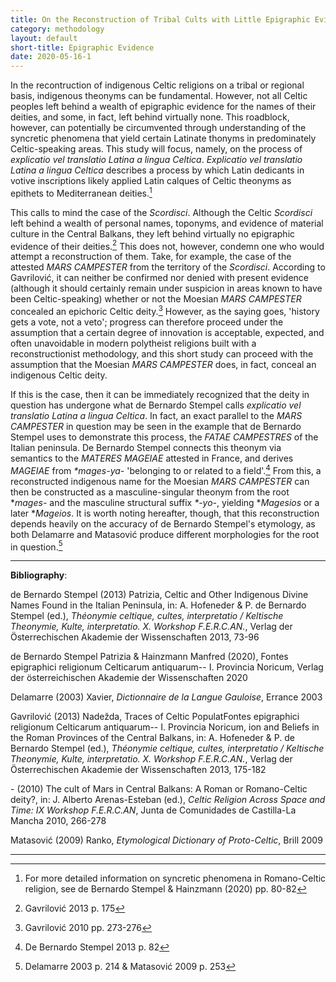 ```yaml
---
title: On the Reconstruction of Tribal Cults with Little Epigraphic Evidence&#58; The Example of Mars Campester in Moesia Superior
category: methodology
layout: default
short-title: Epigraphic Evidence
date: 2020-05-16-1
---
```




In the recontruction of indigenous Celtic religions on a tribal or regional basis, indigenous theonyms can be fundamental. However, not all Celtic peoples left behind a wealth of epigraphic evidence for the names of their deities, and some, in fact, left behind virtually none. This roadblock, however, can potentially be circumvented through understanding of the syncretic phenomena that yield certain Latinate thonyms in predominately Celtic-speaking areas. This study will focus, namely, on the process of *explicatio vel translatio Latina a lingua Celtica*. *Explicatio vel translatio Latina a lingua Celtica* describes a process by which Latin dedicants in votive inscriptions likely applied Latin calques of Celtic theonyms as epithets to Mediterranean deities.[^1] 

This calls to mind the case of the *Scordisci*. Although the Celtic *Scordisci* left behind a wealth of personal names, toponyms, and evidence of material culture in the Central Balkans, they left behind virtually no epigraphic evidence of their deities.[^2] This does not, however, condemn one who would attempt a reconstruction of them. Take, for example, the case of the attested *MARS CAMPESTER* from the territory of the *Scordisci*. According to Gavrilović, it can neither be confirmed nor denied with present evidence (although it should certainly remain under suspicion in areas known to have been Celtic-speaking) whether or not the Moesian *MARS CAMPESTER* concealed an epichoric Celtic deity.[^3] However, as the saying goes, 'history gets a vote, not a veto'; progress can therefore proceed under the assumption that a certain degree of innovation is acceptable, expected, and often unavoidable in modern polytheist religions built with a reconstructionist methodology, and this short study can proceed with the assumption that the Moesian *MARS CAMPESTER* does, in fact, conceal an indigenous Celtic deity. 
    
If this is the case, then it can be immediately recognized that the deity in question has undergone what de Bernardo Stempel calls *explicatio vel translatio Latina a lingua Celtica*. In fact, an exact parallel to the *MARS CAMPESTER* in question may be seen in the example that de Bernardo Stempel uses to demonstrate this process, the *FATAE CAMPESTRES* of the Italian peninsula. De Bernardo Stempel connects this theonym via semantics to the *MATERES MAGEIAE* attested in France, and derives *MAGEIAE* from *\*mages-ya-* 'belonging to or related to a field'.[^4] From this, a reconstructed indigenous name for the Moesian *MARS CAMPESTER* can then be constructed as a masculine-singular theonym from the root \**mages-* and the masculine structural suffix *\*-yo-*, yielding \**Magesios* or a later \**Mageios*. It is worth noting hereafter, though, that this reconstruction depends heavily on the accuracy of de Bernardo Stempel's etymology, as both Delamarre and Matasović produce different morphologies for the root in question.[^5]

----------

[^1]: For more detailed information on syncretic phenomena in Romano-Celtic religion, see de Bernardo Stempel & Hainzmann (2020) pp. 80-82
[^2]: Gavrilović 2013 p. 175
[^3]: Gavrilović 2010 pp. 273-276
[^4]: De Bernardo Stempel 2013 p. 82
[^5]: Delamarre 2003 p. 214 & Matasović 2009 p. 253 

**Bibliography**:

de Bernardo Stempel (2013) Patrizia, Celtic and Other Indigenous Divine Names Found in the Italian Peninsula, in: A. Hofeneder & P. de Bernardo Stempel (ed.), *Théonymie celtique, cultes, interpretatio / Keltische Theonymie, Kulte, interpretatio. X. Workshop F.E.R.C.AN.*, Verlag der Österrechischen Akademie der
Wissenschaften 2013, 73-96

de Bernardo Stempel Patrizia & Hainzmann Manfred (2020), Fontes epigraphici religionum Celticarum antiquarum-- I. Provincia Noricum, Verlag der österreichischen Akademie der Wissenschaften 2020

Delamarre (2003) Xavier, *Dictionnaire de la Langue Gauloise*, Errance 2003

Gavrilović (2013) Nadežda, Traces of Celtic PopulatFontes epigraphici religionum Celticarum antiquarum-- I. Provincia Noricum, ion and Beliefs in the Roman Provinces of the Central Balkans, in: A. Hofeneder & P. de Bernardo Stempel (ed.), *Théonymie celtique, cultes, interpretatio / Keltische Theonymie, Kulte, interpretatio. X. Workshop F.E.R.C.AN.*, Verlag der Österrechischen Akademie der
Wissenschaften 2013, 175-182

\- (2010) The cult of Mars in Central Balkans: A Roman or Romano-Celtic deity?, in: J. Alberto Arenas-Esteban (ed.), *Celtic Religion Across Space and Time: IX Workshop F.E.R.C.AN*, Junta de Comunidades de Castilla-La Mancha 2010, 266-278

Matasović (2009) Ranko, *Etymological Dictionary of Proto-Celtic*, Brill 2009

----------